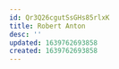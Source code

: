```yaml
---
id: Qr3Q26cgutSsGHs85rlxK
title: Robert Anton
desc: ''
updated: 1639762693858
created: 1639762693858
---
```


